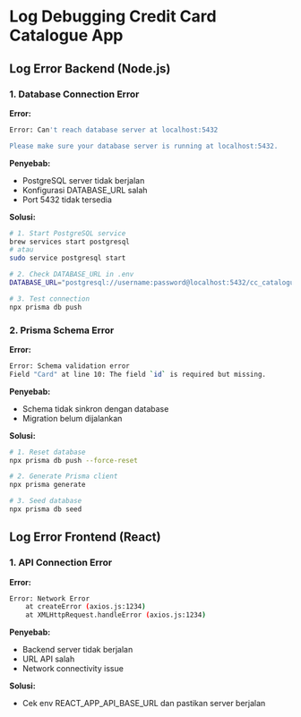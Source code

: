 # Log Debugging Credit Card Catalogue App

## Log Error Backend (Node.js)

### 1. Database Connection Error

**Error:**

```bash
Error: Can't reach database server at localhost:5432

Please make sure your database server is running at localhost:5432.
```

**Penyebab:**

- PostgreSQL server tidak berjalan
- Konfigurasi DATABASE_URL salah
- Port 5432 tidak tersedia

**Solusi:**

```bash
# 1. Start PostgreSQL service
brew services start postgresql
# atau
sudo service postgresql start

# 2. Check DATABASE_URL in .env
DATABASE_URL="postgresql://username:password@localhost:5432/cc_catalogue"

# 3. Test connection
npx prisma db push
```

### 2. Prisma Schema Error

**Error:**

```bash
Error: Schema validation error
Field "Card" at line 10: The field `id` is required but missing.
```

**Penyebab:**

- Schema tidak sinkron dengan database
- Migration belum dijalankan

**Solusi:**

```bash
# 1. Reset database
npx prisma db push --force-reset

# 2. Generate Prisma client
npx prisma generate

# 3. Seed database
npx prisma db seed
```

## Log Error Frontend (React)

### 1. API Connection Error

**Error:**

```bash
Error: Network Error
    at createError (axios.js:1234)
    at XMLHttpRequest.handleError (axios.js:1234)
```

**Penyebab:**

- Backend server tidak berjalan
- URL API salah
- Network connectivity issue

**Solusi:**

- Cek env REACT_APP_API_BASE_URL dan pastikan server berjalan